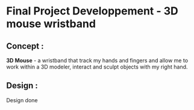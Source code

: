 # Final Project Developpement - 3D mouse wristband

## Concept :

**3D Mouse** - a wristband that track my hands and fingers and allow me to work within a 3D modeler, interact and sculpt objects with my right hand.

## Design :

Design done
